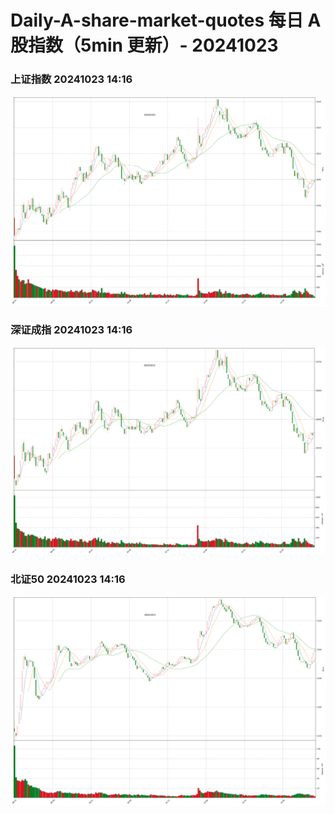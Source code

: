 
# Daily-A-share-market-quotes 每日 A 股指数（5min 更新）- 20241023

### 上证指数 20241023 14:16
![](./fig/2024/10/20241023-sh000001.png)

### 深证成指 20241023 14:16
![](./fig/2024/10/20241023-sz399001.png)

### 北证50 20241023 14:16
![](./fig/2024/10/20241023-bj899050.png)
